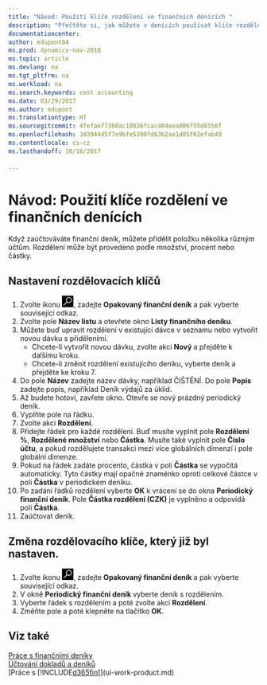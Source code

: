 ```yaml
---
title: "Návod: Použití klíče rozdělení ve finančních denících "
description: "Přečtěte si, jak můžete v denících používat klíče rozdělení."
documentationcenter: 
author: edupont04
ms.prod: dynamics-nav-2018
ms.topic: article
ms.devlang: na
ms.tgt_pltfrm: na
ms.workload: na
ms.search.keywords: cost accounting
ms.date: 03/29/2017
ms.author: edupont
ms.translationtype: HT
ms.sourcegitcommit: 4fefaef7380ac10836fcac404eea006f55d8556f
ms.openlocfilehash: 3d3944d5f7e9bfe5390fd63b2ae1d05f62efab49
ms.contentlocale: cs-cz
ms.lasthandoff: 10/16/2017

---
```

# <a name="how-to-use-allocation-keys-in-general-journals"></a>Návod: Použití klíče rozdělení ve finančních denících
Když zaúčtováváte finanční deník, můžete přidělit  položku několika různým účtům. Rozdělení může být provedeno podle množství, procent nebo částky.

## <a name="to-set-up-allocation-keys"></a>Nastavení rozdělovacích klíčů
1. Zvolte ikonu ![Vyhledat stránku nebo sestavu](media/ui-search/search_small.png "Ikona Vyhledat stránku nebo sestavu"), zadejte **Opakovaný finanční deník** a pak vyberte související odkaz.
2. Zvolte pole **Název listu** a otevřete okno **Listy finančního deníku**.
3. Můžete buď upravit rozdělení v existující dávce v seznamu nebo vytvořit novou dávku s přiděleními.
   * Chcete-li vytvořit novou dávku, zvolte akci **Nový** a přejděte k dalšímu kroku.
   * Chcete-li změnit rozdělení existujícího deníku, vyberte deník a přejděte ke kroku 7.    
4. Do pole **Název** zadejte název dávky, například ČIŠTĚNÍ. Do pole **Popis** zadejte popis, například Deník výdajů za úklid.
5. Až budete hotoví, zavřete okno. Otevře se nový prázdný periodický deník.
6. Vyplňte pole na řádku.
7. Zvolte akci **Rozdělení**.
8. Přidejte řádek pro každé rozdělení. Buď musíte vyplnit pole **Rozdělení %**, **Rozdělené množství** nebo **Částka**. Musíte také vyplnit pole **Číslo účtu**, a pokud rozdělujete transakci mezi více globálních dimenzí i pole globální dimenze.
9. Pokud na řádek zadáte procento, částka v poli **Částka** se vypočítá automaticky. Tyto částky mají opačné znaménko oproti celkové částce v poli **Částka** v periodickém deníku.
10. Po zadání řádků rozdělení vyberte **OK** k vrácení se do okna **Periodický finanční deník**. Pole **Částka rozdělení (CZK)** je vyplněno a odpovídá poli **Částka**.
11. Zaúčtovat deník.

## <a name="to-change-an-allocation-key-that-has-already-been-set-up"></a>Změna rozdělovacího klíče, který již byl nastaven.
1. Zvolte ikonu ![Vyhledat stránku nebo sestavu](media/ui-search/search_small.png "Ikona Vyhledat stránku nebo sestavu"), zadejte **Opakovaný finanční deník** a pak vyberte související odkaz.
2. V okně **Periodický finanční deník** vyberte deník s rozdělením.
3. Vyberte řádek s rozdělením a poté zvolte akci **Rozdělení**.
4. Změňte pole a poté klepněte na tlačítko **OK**.

## <a name="see-also"></a>Viz také
[Práce s finančními deníky](ui-work-general-journals.md)  
[Účtování dokladů a deníků](ui-post-documents-journals.md)  
[Práce s [!INCLUDE[d365fin](includes/d365fin_md.md)]](ui-work-product.md)

